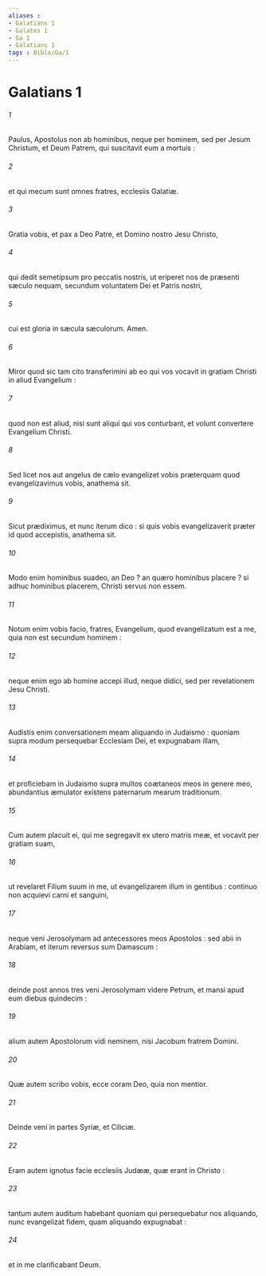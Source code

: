 ```yaml
---
aliases : 
- Galatians 1
- Galates 1
- Ga 1
- Galatians 1
tags : Bible/Ga/1
---
```


# Galatians 1

###### 1
Paulus, Apostolus non ab hominibus, neque per hominem, sed per Jesum Christum, et Deum Patrem, qui suscitavit eum a mortuis :
###### 2
et qui mecum sunt omnes fratres, ecclesiis Galatiæ.
###### 3
Gratia vobis, et pax a Deo Patre, et Domino nostro Jesu Christo,
###### 4
qui dedit semetipsum pro peccatis nostris, ut eriperet nos de præsenti sæculo nequam, secundum voluntatem Dei et Patris nostri,
###### 5
cui est gloria in sæcula sæculorum. Amen.
###### 6
Miror quod sic tam cito transferimini ab eo qui vos vocavit in gratiam Christi in aliud Evangelium :
###### 7
quod non est aliud, nisi sunt aliqui qui vos conturbant, et volunt convertere Evangelium Christi.
###### 8
Sed licet nos aut angelus de cælo evangelizet vobis præterquam quod evangelizavimus vobis, anathema sit.
###### 9
Sicut prædiximus, et nunc iterum dico : si quis vobis evangelizaverit præter id quod accepistis, anathema sit.
###### 10
Modo enim hominibus suadeo, an Deo ? an quæro hominibus placere ? si adhuc hominibus placerem, Christi servus non essem.
###### 11
Notum enim vobis facio, fratres, Evangelium, quod evangelizatum est a me, quia non est secundum hominem :
###### 12
neque enim ego ab homine accepi illud, neque didici, sed per revelationem Jesu Christi.
###### 13
Audistis enim conversationem meam aliquando in Judaismo : quoniam supra modum persequebar Ecclesiam Dei, et expugnabam illam,
###### 14
et proficiebam in Judaismo supra multos coætaneos meos in genere meo, abundantius æmulator existens paternarum mearum traditionum.
###### 15
Cum autem placuit ei, qui me segregavit ex utero matris meæ, et vocavit per gratiam suam,
###### 16
ut revelaret Filium suum in me, ut evangelizarem illum in gentibus : continuo non acquievi carni et sanguini,
###### 17
neque veni Jerosolymam ad antecessores meos Apostolos : sed abii in Arabiam, et iterum reversus sum Damascum :
###### 18
deinde post annos tres veni Jerosolymam videre Petrum, et mansi apud eum diebus quindecim :
###### 19
alium autem Apostolorum vidi neminem, nisi Jacobum fratrem Domini.
###### 20
Quæ autem scribo vobis, ecce coram Deo, quia non mentior.
###### 21
Deinde veni in partes Syriæ, et Ciliciæ.
###### 22
Eram autem ignotus facie ecclesiis Judææ, quæ erant in Christo :
###### 23
tantum autem auditum habebant quoniam qui persequebatur nos aliquando, nunc evangelizat fidem, quam aliquando expugnabat :
###### 24
et in me clarificabant Deum.
